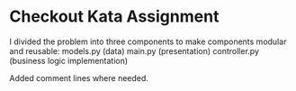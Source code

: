 # Checkout Kata Assignment

I divided the problem into three components to make components modular and reusable: 
models.py (data) 
main.py (presentation)
controller.py (business logic implementation)

Added comment lines where needed.